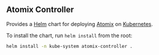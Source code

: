 <!--
SPDX-FileCopyrightText: 2022-present Intel Corporation
SPDX-License-Identifier: Apache-2.0
-->

## Atomix Controller

Provides a [Helm] chart for deploying [Atomix] on [Kubernetes].

To install the chart, run `helm install` from the root:

```bash
helm install -n kube-system atomix-controller .
```

[Helm]: https://helm.sh/
[Kubernetes]: https://kubernetes.io
[Atomix]: https://atomix.io
